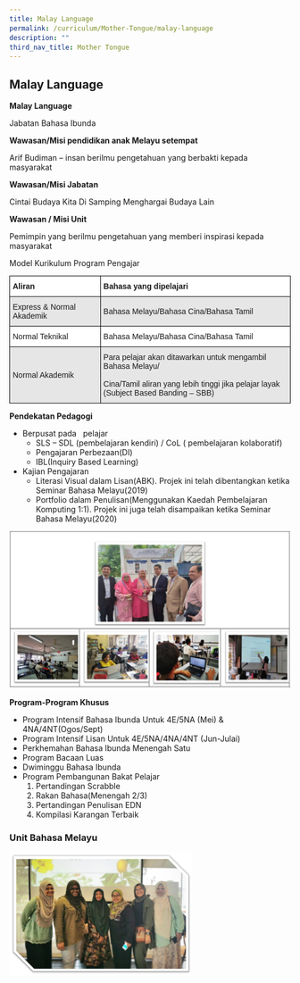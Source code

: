 ```yaml
---
title: Malay Language
permalink: /curriculum/Mother-Tongue/malay-language
description: ""
third_nav_title: Mother Tongue
---
```

## Malay Language


**Malay Language**

Jabatan Bahasa Ibunda

**Wawasan/Misi pendidikan anak Melayu setempat**

Arif Budiman – insan berilmu pengetahuan yang berbakti kepada masyarakat

**Wawasan/Misi Jabatan**

Cintai Budaya Kita Di Samping Menghargai Budaya Lain

**Wawasan / Misi Unit**

Pemimpin yang berilmu pengetahuan yang memberi inspirasi kepada masyarakat

Model Kurikulum Program Pengajar

<style type="text/css">
.tg  {border-collapse:collapse;border-spacing:0;}
.tg td{border-color:black;border-style:solid;border-width:1px;font-family:Arial, sans-serif;font-size:14px;
  overflow:hidden;padding:10px 5px;word-break:normal;}
.tg th{border-color:black;border-style:solid;border-width:1px;font-family:Arial, sans-serif;font-size:14px;
  font-weight:normal;overflow:hidden;padding:10px 5px;word-break:normal;}
.tg .tg-bsu7{background-color:#E6E6E6;text-align:left;vertical-align:middle}
.tg .tg-dgl5{background-color:#FFF;font-weight:bold;text-align:left;vertical-align:top}
.tg .tg-zr06{background-color:#FFF;text-align:left;vertical-align:middle}
</style>
<table class="tg">
<thead>
  <tr>
    <th class="tg-dgl5"><span style="font-weight:bold">Aliran</span></th>
    <th class="tg-dgl5"><span style="font-weight:bold">Bahasa yang dipelajari</span></th>
  </tr>
</thead>
<tbody>
  <tr>
    <td class="tg-bsu7">Express &amp; Normal Akademik</td>
    <td class="tg-bsu7">Bahasa Melayu/Bahasa Cina/Bahasa Tamil</td>
  </tr>
  <tr>
    <td class="tg-zr06">Normal Teknikal</td>
    <td class="tg-zr06">Bahasa Melayu/Bahasa Cina/Bahasa Tamil</td>
  </tr>
  <tr>
    <td class="tg-bsu7">Normal Akademik</td>
    <td class="tg-bsu7">Para pelajar akan ditawarkan untuk mengambil Bahasa Melayu/<br><br>Cina/Tamil aliran yang lebih tinggi jika pelajar layak<br>(Subject Based Banding – SBB)</td>
  </tr>
</tbody>
</table>

**Pendekatan Pedagogi**

*   Berpusat pada   pelajar
    *   SLS – SDL (pembelajaran kendiri) / CoL ( pembelajaran kolaboratif)
    *   Pengajaran Perbezaan(DI)
    *   IBL(Inquiry Based Learning)
*   Kajian Pengajaran
    *   Literasi Visual dalam Lisan(ABK). Projek ini telah dibentangkan ketika Seminar Bahasa Melayu(2019)
    *   Portfolio dalam Penulisan(Menggunakan Kaedah Pembelajaran Komputing 1:1). Projek ini juga telah disampaikan ketika Seminar Bahasa Melayu(2020)

![](/images/ml1.jpeg)

**Program-Program Khusus**

*   Program Intensif Bahasa Ibunda Untuk 4E/5NA (Mei) & 4NA/4NT(Ogos/Sept)
*   Program Intensif Lisan Untuk 4E/5NA/4NA/4NT (Jun-Julai)
*   Perkhemahan Bahasa Ibunda Menengah Satu
*   Program Bacaan Luas
*   Dwiminggu Bahasa Ibunda
*   Program Pembangunan Bakat Pelajar
    1.  Pertandingan Scrabble
    2.  Rakan Bahasa(Menengah 2/3)
    3.  Pertandingan Penulisan EDN
    4.  Kompilasi Karangan Terbaik


### Unit Bahasa Melayu


<img src="/images/ML6.png" 
     style="width:65%">